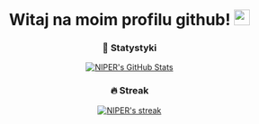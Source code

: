 
<h1 align="center"> 
   Witaj na moim profilu github! 
   <img src="https://i.imgur.com/Zw2ELB8.gif" width="28" /> 
 </h1> 
  
 <h3 align="center"> 
   🌌 Statystyki
 </h3> 
  
 <p align="center"> 
   <a href="#"> 
     <img alt="NIPER's GitHub Stats" src="https://github-readme-stats.vercel.app/api?username=niperr&show_icons=true&theme=dark#gh-dark-mode-only" /> 
   </a> 
 </p>

 <h3 align="center"> 
   🔥 Streak
 </h3> 
  
 <p align="center"> 
   <a href="#"> 
     <img alt="NIPER's streak" src="https://streak-stats.demolab.com?user=NIPERR&theme=graywhite&locale=pl&date_format=j%2Fn%5B%2FY%5D" /> 
   </a> 
 </p>
